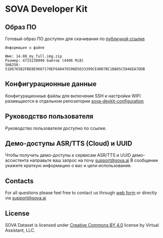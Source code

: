 # SOVA Developer Kit

## Образ ПО

Готовый образ ПО доступен для скачивания по [публичной ссылке](https://drive.google.com/file/d/1n8XZOeXtztiOpfow1rHH2iE2RhEbIYqe/view?usp=sharing)

```
Информация о файле

Имя: 14.08_my_full.img.zip
Размер: 4715238090 байтов (4496 MiB)
SHA256: 51D6765B2FBE0E9607170EF640476596D5633399CE40D7BC1B885C5846EA7DDB
```

## Конфигурационные данные

Конфигурационные файлы для включения SSH и настройки WIFI размещаются в отдельном репозитории [sova-devkit-configuration](https://github.com/sovaai/sova-devkit-configuration)

## Руководство пользователя

Руководство пользователя доступно по ссылке.

## Демо-доступы ASR/TTS (Cloud) и UUID

Чтобы получить демо-доступы к сервисам ASR/TTS и UUID демо-ассистента направьте ваш запрос на почу <a href="mailto:support@sova.ai?subject=SOVA DevKit - Access to ASR/TTS (Cloud) и UUID">support@sova.ai</a>
В сообщении укажите краткую информацию о вас и цели использования. 

## Contacts

For all questions please feel free to contact us through [web form](https://sova.ai/other-inquiries) or directly via <a href="mailto:support@sova.ai?subject=SOVA Dataset">support@sova.ai</a>

## License

SOVA Dataset is licensed under [Creative Commons BY 4.0](https://creativecommons.org/licenses/by/4.0/) license by Virtual Assistant, LLC.
